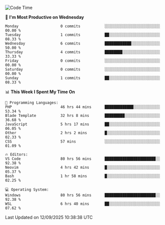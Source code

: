 <!--START_SECTION:waka-->
![Code Time](http://img.shields.io/badge/Code%20Time-5%2C834%20hrs%2047%20mins-blue)

📅 **I'm Most Productive on Wednesday** 

```text
Monday                   0 commits           ░░░░░░░░░░░░░░░░░░░░░░░░░   00.00 % 
Tuesday                  1 commits           ██░░░░░░░░░░░░░░░░░░░░░░░   08.33 % 
Wednesday                6 commits           ████████████░░░░░░░░░░░░░   50.00 % 
Thursday                 4 commits           ████████░░░░░░░░░░░░░░░░░   33.33 % 
Friday                   0 commits           ░░░░░░░░░░░░░░░░░░░░░░░░░   00.00 % 
Saturday                 0 commits           ░░░░░░░░░░░░░░░░░░░░░░░░░   00.00 % 
Sunday                   1 commits           ██░░░░░░░░░░░░░░░░░░░░░░░   08.33 % 
```


📊 **This Week I Spent My Time On** 

```text
💬 Programming Languages: 
PHP                      46 hrs 44 mins      █████████████░░░░░░░░░░░░   53.34 % 
Blade Template           32 hrs 8 mins       █████████░░░░░░░░░░░░░░░░   36.68 % 
JavaScript               5 hrs 17 mins       ██░░░░░░░░░░░░░░░░░░░░░░░   06.05 % 
Other                    2 hrs 2 mins        █░░░░░░░░░░░░░░░░░░░░░░░░   02.33 % 
CSS                      57 mins             ░░░░░░░░░░░░░░░░░░░░░░░░░   01.09 % 

🔥 Editors: 
VS Code                  80 hrs 56 mins      ███████████████████████░░   92.38 % 
Neovim                   4 hrs 42 mins       █░░░░░░░░░░░░░░░░░░░░░░░░   05.37 % 
Bash                     1 hr 58 mins        █░░░░░░░░░░░░░░░░░░░░░░░░   02.25 % 

💻 Operating System: 
Windows                  80 hrs 56 mins      ███████████████████████░░   92.38 % 
WSL                      6 hrs 40 mins       ██░░░░░░░░░░░░░░░░░░░░░░░   07.62 % 
```


 Last Updated on 12/09/2025 10:38:38 UTC
<!--END_SECTION:waka-->
